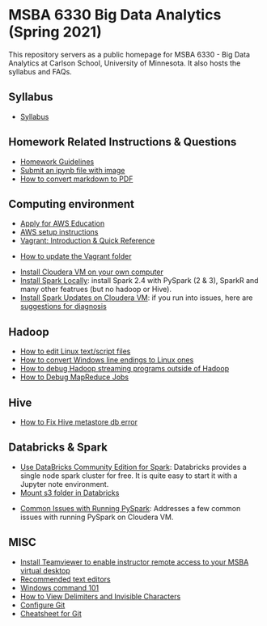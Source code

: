 # MSBA 6330 Big Data Analytics (Spring 2021)

This repository servers as a public homepage for MSBA 6330 - Big Data Analytics at Carlson School, University of Minnesota. It also hosts the syllabus and FAQs. 

## Syllabus
- [Syllabus](syllabus.md)

## Homework Related Instructions & Questions
- [Homework Guidelines](faqs/homework-guidelines.md)
- [Submit an ipynb file with image](faqs/addimage.md)
- [How to convert markdown to PDF](faqs/markdown2pdf.md)

## Computing environment

- [Apply for AWS Education](https://docs.google.com/document/d/1kB2TBG3gpWQLQO8Xyg6iiZVm3CnbB8lHtx97C_pqLdM/edit)
- [AWS setup instructions](https://docs.google.com/document/d/11ops7258BSfQcBevS20-ONISQymn-gyNXCMHBB5aL1k/edit#)
- [Vagrant: Introduction & Quick Reference](faqs/vagrant.md)
<!-- - [How to reduce the size of the Cloudera VM](faqs/rebuild_vm.md) -->
- [How to update the Vagrant folder](faqs/update_vagrant.md)
<!-- - [Install Cloudera VM on MSBA desktop](faqs/installVmCloud.md) -->
- [Install Cloudera VM on your own computer](faqs/installVM.md)
- [Install Spark Locally](https://github.com/paulovn/ml-vm-notebook): install Spark 2.4 with PySpark (2 & 3), SparkR and many other featrues (but no hadoop or Hive).
- [Install Spark Updates on Cloudera VM](faqs/installSparkUpdates.md): if you run into issues, here are [suggestions for diagnosis](faqs/diagnoseSparkUpdates.md)


## Hadoop
- [How to edit Linux text/script files](faqs/edit_linux_file.md)
- [How to convert Windows line endings to Linux ones](faqs/line_endings.md)
- [How to debug Hadoop streaming programs outside of Hadoop](faqs/debug_hadoop_streaming.md)
- [How to Debug MapReduce Jobs](faqs/debug_hadoop.md)

## Hive
- [How to Fix Hive metastore db error](faqs/hive_debug.md)

## Databricks & Spark
- [Use DataBricks Community Edition for Spark](https://databricks.com/try-databricks): Databricks provides a single node spark cluster for free. It is quite easy to start it with a Jupyter note environment. 
- [Mount s3 folder in Databricks](faqs/mounts3.md)
<!-- - [Install JsonSerDe on your Cloudera VM](faqs/installJsonSerDe.md) -->
- [Common Issues with Running PySpark](faqs/sparkfaq.md): Addresses a few common issues with running PySpark on Cloudera VM.

## MISC
- [Install Teamviewer to enable instructor remote access to your MSBA virtual desktop](faqs/teamviewer.md)
- [Recommended text editors](faqs/textEditor.md)
- [Windows command 101](faqs/windows_cmd.md)
- [How to View Delimiters and Invisible Characters](faqs/viewdelimiters.md)
- [Configure Git](faqs/configGit.md)
- [Cheatsheet for Git](faqs/cheatsheet_git.md)

